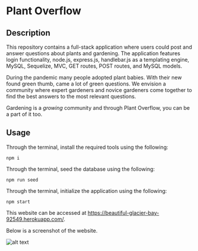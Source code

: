 # Plant Overflow

## Description

This repository contains a full-stack application where users could post and answer questions about plants and gardening. The application features login functionality, node.js, express.js, handlebar.js as a templating engine, MySQL, Sequelize, MVC, GET routes, POST routes, and MySQL models.    

During the pandemic many people adopted plant babies. With their new found green thumb, came a lot of green questions. We envision a community where expert gardeners and novice gardeners come together to find the best answers to the most relevant questions. 

Gardening is a *growing* community and through Plant Overflow, you can be a part of it too. 

## Usage

Through the terminal, install the required tools using the following: 

```
npm i
```
Through the terminal, seed the database using the following: 

```
npm run seed
```

Through the terminal, initialize the application using the following:

```
npm start
```

This website can be accessed at https://beautiful-glacier-bay-92549.herokuapp.com/.

Below is a screenshot of the website. 

![alt text](images/screenshot.png)